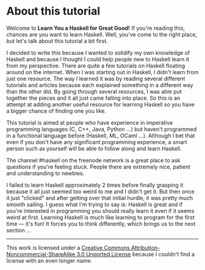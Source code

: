 # About this tutorial

Welcome to **Learn You a Haskell for Great Good!** If you're reading this,
chances are you want to learn Haskell. Well, you've come to the right place, but
let's talk about this tutorial a bit first.

I decided to write this because I wanted to solidify my own knowledge of Haskell
and because I thought I could help people new to Haskell learn it from my
perspective. There are quite a few tutorials on Haskell floating around on the
internet. When I was starting out in Haskell, I didn't learn from just one
resource. The way I learned it was by reading several different tutorials and
articles because each explained something in a different way than the other did.
By going through several resources, I was able put together the pieces and it
all just came falling into place. So this is an attempt at adding another useful
resource for learning Haskell so you have a bigger chance of finding one you
like.

This tutorial is aimed at people who have experience in imperative programming
languages (C, C++, Java, Python …) but haven't programmed in a functional
language before (Haskell, ML, OCaml …). Although I bet that even if you don't
have any significant programming experience, a smart person such as yourself
will be able to follow along and learn Haskell.

The channel #haskell on the freenode network is a great place to ask questions
if you're feeling stuck. People there are extremely nice, patient and
understanding to newbies.

I failed to learn Haskell approximately 2 times before finally grasping it
because it all just seemed too weird to me and I didn't get it. But then once it
just "clicked" and after getting over that initial hurdle, it was pretty much
smooth sailing. I guess what I'm trying to say is: Haskell is great and if
you're interested in programming you should really learn it even if it seems
weird at first. Learning Haskell is much like learning to program for the first
time — it's fun! It forces you to think differently, which brings us to the next
section … 

---
This work is licensed under a [Creative Commons
Attribution-Noncommercial-ShareAlike 3.0 Unported
License](https://creativecommons.org/licenses/by-nc-sa/3.0/) because I couldn't
find a license with an even longer name. 
